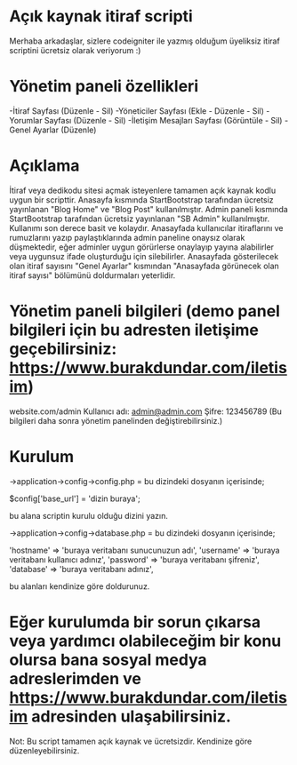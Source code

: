 # Açık kaynak itiraf scripti
Merhaba arkadaşlar, sizlere codeigniter ile yazmış olduğum üyeliksiz itiraf scriptini ücretsiz olarak veriyorum :)

# Yönetim paneli özellikleri
-İtiraf Sayfası (Düzenle - Sil)
-Yöneticiler Sayfası (Ekle - Düzenle - Sil)
-Yorumlar Sayfası (Düzenle - Sil)
-İletişim Mesajları Sayfası (Görüntüle - Sil)
-Genel Ayarlar (Düzenle)

# Açıklama
İtiraf veya dedikodu sitesi açmak isteyenlere tamamen açık kaynak kodlu uygun bir scripttir. Anasayfa kısmında StartBootstrap tarafından ücretsiz yayınlanan "Blog Home" ve "Blog Post" kullanılmıştır. Admin paneli kısmında StartBootstrap tarafından ücretsiz yayınlanan "SB Admin" kullanılmıştır. Kullanımı son derece basit ve kolaydır. Anasayfada kullanıcılar itiraflarını ve rumuzlarını yazıp paylaştıklarında admin paneline onaysız olarak düşmektedir, eğer adminler uygun görürlerse onaylayıp yayına alabilirler veya uygunsuz ifade oluşturduğu için silebilirler. Anasayfada gösterilecek olan itiraf sayısını "Genel Ayarlar" kısmından "Anasayfada görünecek olan itiraf sayısı" bölümünü doldurmaları yeterlidir.

# Yönetim paneli bilgileri (demo panel bilgileri için bu adresten iletişime geçebilirsiniz: https://www.burakdundar.com/iletisim)
website.com/admin
Kullanıcı adı: admin@admin.com
Şifre: 123456789
(Bu bilgileri daha sonra yönetim panelinden değiştirebilirsiniz.)

# Kurulum
->application->config->config.php = bu dizindeki dosyanın içerisinde;

$config['base_url'] = 'dizin buraya';

bu alana scriptin kurulu olduğu dizini yazın.


->application->config->database.php = bu dizindeki dosyanın içerisinde;

  'hostname' => 'buraya veritabanı sunucunuzun adı',
	'username' => 'buraya veritabanı kullanıcı adınız',
	'password' => 'buraya veritabanı şifreniz',
	'database' => 'buraya veritabanı adınız',
  
  bu alanları kendinize göre doldurunuz.
  
  # Eğer kurulumda bir sorun çıkarsa veya yardımcı olabileceğim bir konu olursa bana sosyal medya adreslerimden ve https://www.burakdundar.com/iletisim adresinden ulaşabilirsiniz.
  
  Not: Bu script tamamen açık kaynak ve ücretsizdir. Kendinize göre düzenleyebilirsiniz.
